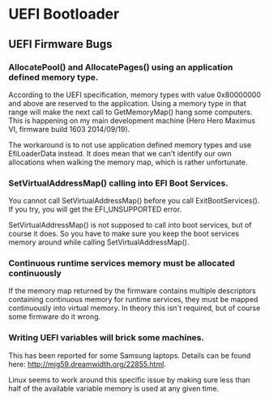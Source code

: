 UEFI Bootloader
===============

UEFI Firmware Bugs
------------------

### AllocatePool() and AllocatePages() using an application defined memory type.

According to the UEFI specification, memory types with value 0x80000000
and above are reserved to the application. Using a memory type in that
range will make the next call to GetMemoryMap() hang some computers. This
is happening on my main development machine (Hero Hero Maximus VI,
firmware build 1603 2014/09/19).

The workaround is to not use application defined memory types and use
EfiLoaderData instead. It does mean that we can't identify our own
allocations when walking the memory map, which is rather unfortunate.


### SetVirtualAddressMap() calling into EFI Boot Services.

You cannot call SetVirtualAddressMap() before you call ExitBootServices().
If you try, you will get the EFI_UNSUPPORTED error.

SetVirtualAddressMap() is not supposed to call into boot services, but
of course it does. So you have to make sure you keep the boot services
memory around while calling SetVirtualAddressMap().


### Continuous runtime services memory must be allocated continuously

If the memory map returned by the firmware contains multiple descriptors
containing continuous memory for runtime services, they must be mapped
continuously into virtual memory. In theory this isn't required, but of
course some firmware do it wrong.


### Writing UEFI variables will brick some machines.

This has been reported for some Samsung laptops. Details can be found
here: http://mjg59.dreamwidth.org/22855.html.

Linux seems to work around this specific issue by making sure less than
half of the available variable memory is used at any given time.
